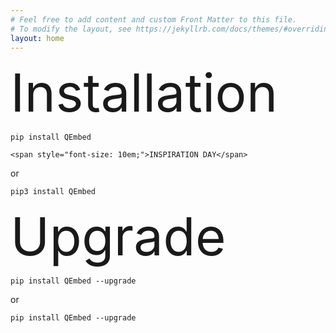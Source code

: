 ```yaml
---
# Feel free to add content and custom Front Matter to this file.
# To modify the layout, see https://jekyllrb.com/docs/themes/#overriding-theme-defaults
layout: home
---
```



<span style="font-size:6em;">Installation</span>

`pip install QEmbed`

`<span style="font-size: 10em;">INSPIRATION DAY</span>`

or

`pip3 install QEmbed`

<span style="font-size:6em;">Upgrade</span>

`pip install QEmbed --upgrade`

or 

`pip install QEmbed --upgrade`

